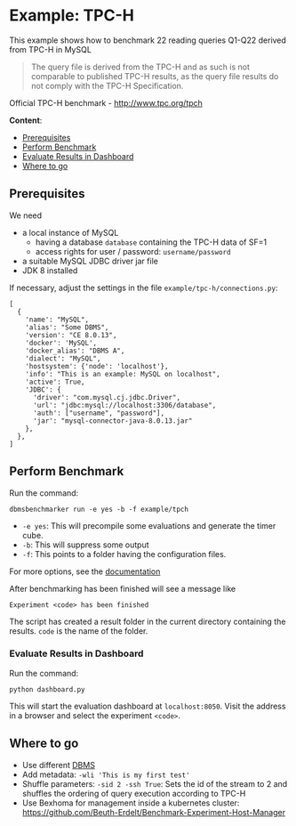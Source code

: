 # Example: TPC-H

This example shows how to benchmark 22 reading queries Q1-Q22 derived from TPC-H in MySQL

> The query file is derived from the TPC-H and as such is not comparable to published TPC-H results, as the query file results do not comply with the TPC-H Specification.

Official TPC-H benchmark - http://www.tpc.org/tpch

**Content**:
* [Prerequisites](#prerequisites)
* [Perform Benchmark](#perform-benchmark)
* [Evaluate Results in Dashboard](#evaluate-results-in-dashboard)
* [Where to go](#where-to-go)

## Prerequisites

We need
* a local instance of MySQL
  * having a database `database` containing the TPC-H data of SF=1
  * access rights for user / password: `username/password`
* a suitable MySQL JDBC driver jar file
* JDK 8 installed

If necessary, adjust the settings in the file `example/tpc-h/connections.py`:

```
[
  {
    'name': "MySQL",
    'alias': "Some DBMS",
    'version': "CE 8.0.13",
    'docker': 'MySQL',
    'docker_alias': "DBMS A",
    'dialect': "MySQL",
    'hostsystem': {'node': 'localhost'},
    'info': "This is an example: MySQL on localhost",
    'active': True,
    'JDBC': {
      'driver': "com.mysql.cj.jdbc.Driver",
      'url': "jdbc:mysql://localhost:3306/database",
      'auth': ["username", "password"],
      'jar': "mysql-connector-java-8.0.13.jar"
    },
  },
]
```

## Perform Benchmark

Run the command:

`dbmsbenchmarker run -e yes -b -f example/tpch`

* `-e yes`: This will precompile some evaluations and generate the timer cube.
* `-b`: This will suppress some output
* `-f`: This points to a folder having the configuration files.

For more options, see the [documentation](Options.html#command-line-options-and-configuration)

After benchmarking has been finished will see a message like
```
Experiment <code> has been finished
```

The script has created a result folder in the current directory containing the results. `code` is the name of the folder.


### Evaluate Results in Dashboard

Run the command:

`python dashboard.py`

This will start the evaluation dashboard at `localhost:8050`.
Visit the address in a browser and select the experiment `<code>`.

## Where to go

* Use different [DBMS](DBMS.html)
* Add metadata: `-wli 'This is my first test'`
* Shuffle parameters: `-sid 2 -ssh True`: Sets the id of the stream to 2 and shuffles the ordering of query execution according to TPC-H
* Use Bexhoma for management inside a kubernetes cluster: https://github.com/Beuth-Erdelt/Benchmark-Experiment-Host-Manager
